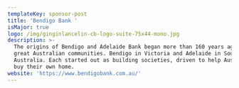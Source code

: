 ```yaml
---
templateKey: sponsor-post
title: 'Bendigo Bank '
isMajor: true
logo: /img/ginginlancelin-cb-logo-suite-75x44-mono.jpg
description: >-
  The origins of Bendigo and Adelaide Bank began more than 160 years ago in two
  great Australian communities. Bendigo in Victoria and Adelaide in South
  Australia. Each started out as building societies, driven to help Australians
  buy their own home.
website: 'https://www.bendigobank.com.au/'
---
```


